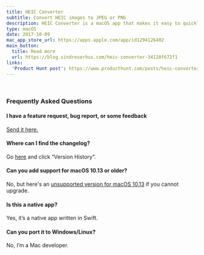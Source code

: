 ```yaml
---
title: HEIC Converter
subtitle: Convert HEIC images to JPEG or PNG
description: HEIC Converter is a macOS app that makes it easy to quickly convert images in the <a href="https://www.macworld.co.uk/feature/iphone/what-is-heic-3660408/">HEIC</a> format to JPEG or PNG. HEIC is Apple's new default image format in iOS 11, replacing JPEG. HEIC uses more advanced and modern compression methods to achieve much smaller file sizes with the same visual quality. Unfortunately, HEIC is a very new format and not yet supported outside of iOS and macOS. This app makes it possible to share your HEIC images on the web or with non-Apple users.<br><br>If you don't have any HEIC images, you can try the app out with <a href="/assets/heic-converter/heic-example.heic">this one</a>.
type: macOS
date: 2017-10-09
mac_app_store_url: https://apps.apple.com/app/id1294126402
main_button:
  title: Read more
  url: https://blog.sindresorhus.com/heic-converter-34128f672f1
links:
  'Product Hunt post': https://www.producthunt.com/posts/heic-converter
---
```


<br>


<h3 id="faq">Frequently Asked Questions</h3>

#### I have a feature request, bug report, or some feedback

[Send it here.](https://sindresorhus.com/feedback/?product=HEIC+Converter&referrer=Website-FAQ)

#### Where can I find the changelog?

Go [here](https://apps.apple.com/app/id1294126402) and click “Version History”.

#### Can you add support for macOS 10.13 or older?

No, but here's an [unsupported version for macOS 10.13](https://dsc.cloud/sindresorhus/HEIC-Converter-for-macOS-10.13-1575452738) if you cannot upgrade.

#### Is this a native app?

Yes, it’s a native app written in Swift.

#### Can you port it to Windows/Linux?

No, I’m a Mac developer.


<br>
